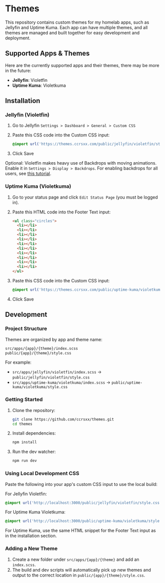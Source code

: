# Themes

This repository contains custom themes for my homelab apps, such as Jellyfin and Uptime Kuma. Each app can have multiple themes, and all themes are managed and built together for easy development and deployment.

## Supported Apps & Themes

Here are the currently supported apps and their themes, there may be more in the future:

- **Jellyfin**: Violetfin
- **Uptime Kuma**: Violetkuma

## Installation

### Jellyfin (Violetfin)

1. Go to Jellyfin `Settings > Dashboard > General > Custom CSS`
2. Paste this CSS code into the Custom CSS input:

   ```css
   @import url('https://themes.ccrsxx.com/public/jellyfin/violetfin/style.css');
   ```

3. Click Save

Optional: Violetfin makes heavy use of Backdrops with moving animations. Enable it in `Settings > Display > Backdrops`. For enabling backdrops for all users, see [this tutorial](https://github.com/BobHasNoSoul/jellyfin-mods#force-backdrops-for-all-users-108x).

### Uptime Kuma (Violetkuma)

1. Go to your status page and click `Edit Status Page` (you must be logged in).
2. Paste this HTML code into the Footer Text input:

   ```html
   <ul class="circles">
     <li></li>
     <li></li>
     <li></li>
     <li></li>
     <li></li>
     <li></li>
     <li></li>
     <li></li>
     <li></li>
     <li></li>
   </ul>
   ```

3. Paste this CSS code into the Custom CSS input:

   ```css
   @import url('https://themes.ccrsxx.com/public/uptime-kuma/violetkuma/style.css');
   ```

4. Click Save

## Development

### Project Structure

Themes are organized by app and theme name:

```bash
src/apps/{app}/{theme}/index.scss
public/{app}/{theme}/style.css
```

For example:

- `src/apps/jellyfin/violetfin/index.scss` → `public/jellyfin/violetfin/style.css`
- `src/apps/uptime-kuma/violetkuma/index.scss` → `public/uptime-kuma/violetkuma/style.css`

### Getting Started

1. Clone the repository:

   ```bash
   git clone https://github.com/ccrsxx/themes.git
   cd themes
   ```

2. Install dependencies:

   ```bash
   npm install
   ```

3. Run the dev watcher:

   ```bash
   npm run dev
   ```

### Using Local Development CSS

Paste the following into your app's custom CSS input to use the local build:

For Jellyfin Violetfin:

```css
@import url('http://localhost:3000/public/jellyfin/violetfin/style.css');
```

For Uptime Kuma Violetkuma:

```css
@import url('http://localhost:3000/public/uptime-kuma/violetkuma/style.css');
```

For Uptime Kuma, use the same HTML snippet for the Footer Text input as in the installation section.

### Adding a New Theme

1. Create a new folder under `src/apps/{app}/{theme}` and add an `index.scss`.
2. The build and dev scripts will automatically pick up new themes and output to the correct location in `public/{app}/{theme}/style.css`.
